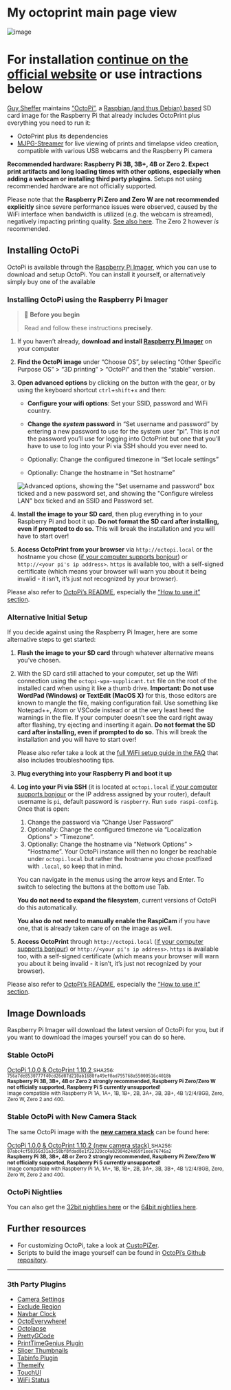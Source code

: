# My octoprint main page view
![image](https://github.com/user-attachments/assets/41ad190c-500d-4f96-941d-c1103b03fa24)

# For installation [continue on the official website](https://octoprint.org/download/) or use intractions below


<p><a href="https://github.com/guysoft">Guy Sheffer</a> maintains <a href="https://github.com/guysoft/OctoPi">“OctoPi”</a>,
a <a href="https://www.raspbian.org/">Raspbian (and thus Debian) based</a> SD card image for the Raspberry Pi
that already includes OctoPrint plus everything you need to run it:</p>

<ul>
  <li>OctoPrint plus its dependencies</li>
  <li><a href="https://github.com/jacksonliam/mjpg-streamer">MJPG-Streamer</a>
for live viewing of prints and timelapse video creation, compatible with various
USB webcams and the Raspberry Pi camera</li>
</ul>

<p><strong>Recommended hardware: Raspberry Pi 3B, 3B+, 4B or Zero 2. Expect print artifacts and long loading times with other 
options, especially when adding a webcam or installing third party plugins.</strong> Setups not using
recommended hardware are not officially supported.</p>

<p>Please note that the <strong>Raspberry Pi Zero and Zero W are not recommended explicitly</strong> since severe performance 
issues were observed, caused by the WiFi interface when bandwidth is utilized (e.g. the webcam is streamed), negatively 
impacting printing quality. <a href="https://github.com/guysoft/OctoPi/issues/318#issuecomment-284762963">See also here</a>. The Zero 2
however <em>is</em> recommended.</p>

<h2 id="installing-octopi">Installing OctoPi</h2>

<p>OctoPi is available through the <a href="https://www.raspberrypi.org/software/">Raspberry Pi Imager</a>, which you can use to download and setup OctoPi. You can install it yourself, or alternatively simply buy one of the available</p>

<h3 id="installing-octopi-using-the-raspberry-pi-imager">Installing OctoPi using the Raspberry Pi Imager</h3>

<blockquote>
  <p>🤚 <strong>Before you begin</strong></p>

  <p>Read and follow these instructions <strong>precisely</strong>.</p>
</blockquote>

<ol>
  <li>
    <p>If you haven’t already, <strong>download and install <a href="https://raspberrypi.org/software">Raspberry Pi Imager</a></strong> on your computer</p>
  </li>
  <li>
    <p><strong>Find the OctoPi image</strong> under “Choose OS”, by selecting “Other Specific Purpose OS” &gt; “3D printing” &gt; “OctoPi” and then the “stable” version.</p>
  </li>
  <li>
    <p><strong>Open advanced options</strong> by clicking on the button with the gear, or by using the keyboard shortcut <code>ctrl</code>+<code>shift</code>+<code>x</code> and then:</p>

  <ul>
    <li>
      <p><strong>Configure your wifi options</strong>: Set your SSID, password and WiFi country.</p>
    </li>
    <li>
      <p><strong>Change the <em>system</em> password</strong> in “Set username and password” by entering a new password to use for the system user “pi”. This is <em>not</em> the password you’ll use for logging into
OctoPrint but one that you’ll have to use to log into your Pi via SSH should you ever need to.</p>
      </li>
      <li>
        <p>Optionally: Change the configured timezone in “Set locale settings”</p>
      </li>
      <li>
        <p>Optionally: Change the hostname in “Set hostname”</p>
      </li>
    </ul>

  <p><img src="https://github.com/user-attachments/assets/c40d7407-13b1-43fd-aa2c-ea269bab3561" alt="Advanced options, showing the &quot;Set username and password&quot; box ticked and a new password set, and showing the &quot;Configure wireless LAN&quot; box ticked and an SSID and Password set."></p>
  </li>
  <li>
    <p><strong>Install the image to your SD card</strong>, then plug everything in to your Raspberry Pi and boot it up. <strong>Do not format the SD card after installing, even if prompted to do so.</strong> This will break the installation and you will have to start over!</p>
  </li>
  <li>
    <p><strong>Access OctoPrint from your browser</strong> via <code class="language-plaintext highlighter-rouge">http://octopi.local</code> or the hostname you 
chose (<a href="https://learn.adafruit.com/bonjour-zeroconf-networking-for-windows-and-linux/overview">if your computer supports bonjour</a>) 
or <code class="language-plaintext highlighter-rouge">http://&lt;your pi's ip address&gt;</code>. <code class="language-plaintext highlighter-rouge">https</code> is available too, with a self-signed certificate 
(which means your browser will warn you about it being invalid - it isn’t, it’s just not recognized by your browser).</p>
  </li>
</ol>

<p>Please also refer to <a href="https://github.com/guysoft/OctoPi">OctoPi’s README</a>, especially the <a href="https://github.com/guysoft/OctoPi#how-to-use-it">“How to use it” section</a>.</p>

<h3 id="alternative-initial-setup">Alternative Initial Setup</h3>

<p>If you decide against using the Raspberry Pi Imager, here are some alternative steps to get started:</p>

<ol>
  <li>
    <p><strong>Flash the image to your SD card</strong> through whatever alternative means you’ve chosen.</p>
  </li>
  <li>
    <p>With the SD card still attached to your computer, set up the Wifi connection using the <code class="language-plaintext highlighter-rouge">octopi-wpa-supplicant.txt</code> file
on the root of the installed card when using it like a thumb drive. 
<strong>Important: Do not use WordPad (Windows) or TextEdit (MacOS X)</strong>  for this, those editors are known to mangle
the file, making configuration fail. Use something like Notepad++, Atom or VSCode instead or at the very 
least heed the warnings in the file. If your computer doesn’t see the card right away after flashing, try
ejecting and inserting it again. <strong>Do not format the SD card after installing, even if prompted to do so.</strong> This will break the installation and you will have to start over!</p>

  <p>Please also refer take a look at the <a href="https://faq.octoprint.org/wifi-setup">full WiFi setup guide in the FAQ</a> that also includes troubleshooting tips.</p>
  </li>
  <li>
    <p><strong>Plug everything into your Raspberry Pi and boot it up</strong></p>
  </li>
  <li>
    <p><strong>Log into your Pi via SSH</strong> (it is located at <code class="language-plaintext highlighter-rouge">octopi.local</code>
<a href="https://learn.adafruit.com/bonjour-zeroconf-networking-for-windows-and-linux/overview">if your computer supports bonjour</a>
or the IP address assigned by your router), default username is <code class="language-plaintext highlighter-rouge">pi</code>, default password is <code class="language-plaintext highlighter-rouge">raspberry</code>.
Run <code class="language-plaintext highlighter-rouge">sudo raspi-config</code>. Once that is open:</p>

  <ol>
    <li>Change the password via “Change User Password”</li>
    <li>Optionally: Change the configured timezone via “Localization Options” &gt; “Timezone”.</li>
    <li>Optionally: Change the hostname via “Network Options” &gt; “Hostname”. Your OctoPi instance will then no longer be reachable under <code class="language-plaintext highlighter-rouge">octopi.local</code> but rather the hostname you chose postfixed with <code class="language-plaintext highlighter-rouge">.local</code>, so keep that in mind.</li>
  </ol>

  <p>You can navigate in the menus using the arrow keys and <key>Enter</key>. To switch to selecting the buttons at the bottom use <key>Tab</key>.</p>

  <p><strong>You do not need to expand the filesystem</strong>, current versions of OctoPi do this automatically.</p>

  <p><strong>You also do not need to manually enable the RaspiCam</strong> if you have one, that is already taken care of on the image as well.</p>
  </li>
  <li>
    <p><strong>Access OctoPrint</strong> through <code class="language-plaintext highlighter-rouge">http://octopi.local</code> (<a href="https://learn.adafruit.com/bonjour-zeroconf-networking-for-windows-and-linux/overview">if your computer supports bonjour</a>) 
or <code class="language-plaintext highlighter-rouge">http://&lt;your pi's ip address&gt;</code>. <code class="language-plaintext highlighter-rouge">https</code> is available too, with a self-signed certificate 
(which means your browser will warn you about it being invalid - it isn’t, it’s just not recognized by your browser).</p>
  </li>
</ol>

<p>Please also refer to <a href="https://github.com/guysoft/OctoPi">OctoPi’s README</a>, especially the <a href="https://github.com/guysoft/OctoPi#how-to-use-it">“How to use it” section</a>.</p>

<h2 id="image-downloads">Image Downloads</h2>

<p>Raspberry Pi Imager will download the latest version of OctoPi for you, but if you want to download the images 
yourself you can do so here.</p>

<h3 id="stable-octopi">Stable OctoPi</h3>

<div class="text-center">
    <a class="btn btn-large btn-primary btn-block" href="https://github.com/OctoPrint/OctoPi-UpToDate/releases/download/1.0.0-1.10.2-20240618085851/octopi-1.0.0-1.10.2-20240618085851.zip" data-analytics="&quot;Download Click&quot;, { &quot;props&quot;: { &quot;target&quot;: &quot;latest&quot;} }">
      OctoPi&nbsp;1.0.0 &amp; OctoPrint&nbsp;1.10.2
    </a>
    <small>SHA256: <code>756a7de8530777f40cd26d07d210ab1680fa49ef0ad795768a55000516c4018b</code></small><br>
    <small><strong>Raspberry Pi 3B, 3B+, 4B or Zero 2 strongly recommended, Raspberry Pi Zero/Zero W not officially supported, Raspberry Pi 5 currently unsupported!</strong></small><br>
    <small>Image compatible with Raspberry Pi 1A, 1A+, 1B, 1B+, 2B, 3A+, 3B, 3B+, 4B 1/2/4/8GB, Zero, Zero W, Zero 2 and 400.</small><br>
</div>

<h3 id="stable-octopi-with-new-camera-stack">Stable OctoPi with New Camera Stack</h3>

<p>The same OctoPi image with the <strong><a href="/blog/2023/05/24/a-new-camera-stack-for-octopi/">new camera stack</a></strong> can be found here:</p>

<div class="text-center">
    <a class="btn btn-large btn-block" href="https://github.com/OctoPrint/OctoPi-UpToDate/releases/download/1.0.0-1.10.2-20240618101629/octopi-1.0.0-1.10.2-20240618101629.zip" data-analytics="&quot;Download Click&quot;, { &quot;props&quot;: { &quot;target&quot;: &quot;latest_cam&quot;} }">
      OctoPi&nbsp;1.0.0 &amp; OctoPrint&nbsp;1.10.2 (new&nbsp;camera&nbsp;stack)
    </a>
    <small>SHA256: <code>87abc4cf58356d31a3c58bf8fdad8e1f22320cc4a82984d24d69f1eee76746a2</code></small><br>
    <small><strong>Raspberry Pi 3B, 3B+, 4B or Zero 2 strongly recommended, Raspberry Pi Zero/Zero W not officially supported, Raspberry Pi 5 currently unsupported!</strong></small><br>
    <small>Image compatible with Raspberry Pi 1A, 1A+, 1B, 1B+, 2B, 3A+, 3B, 3B+, 4B 1/2/4/8GB, Zero, Zero W, Zero 2 and 400.</small><br>
</div>

<h3 id="octopi-nightlies">OctoPi Nightlies</h3>

<p>You can also get the <a href="https://unofficialpi.org/Distros/OctoPi/nightly/">32bit nightlies here</a> or the <a href="https://unofficialpi.org/Distros/OctoPi/nightly-arm64/">64bit nightlies here</a>.</p>

<h2 id="further-resources">Further resources</h2>

<ul>
  <li>For customizing OctoPi, take a look at <a href="https://github.com/OctoPrint/CustoPiZer">CustoPiZer</a>.</li>
  <li>Scripts to build the image yourself can be found in <a href="https://github.com/guysoft/OctoPi">OctoPi’s Github repository</a>.</li>
</ul>

<hr>

### 3th Party Plugins
- [Camera Settings](https://plugins.octoprint.org/plugins/camerasettings/)
- [Exclude Region](https://plugins.octoprint.org/plugins/excluderegion/)
- [Navbar Clock](https://plugins.octoprint.org/plugins/navbarclock/)
- [OctoEverywhere!](https://plugins.octoprint.org/plugins/octoeverywhere/)
- [Octolapse](https://plugins.octoprint.org/plugins/octolapse/)
- [PrettyGCode](https://plugins.octoprint.org/plugins/prettygcode/)
- [PrintTimeGenius Plugin](https://plugins.octoprint.org/plugins/PrintTimeGenius/)
- [Slicer Thumbnails](https://plugins.octoprint.org/plugins/prusaslicerthumbnails/)
- [Tabinfo Plugin](https://plugins.octoprint.org/plugins/tabinfo/)
- [Themeify](https://plugins.octoprint.org/plugins/themeify/)
- [TouchUI](https://plugins.octoprint.org/plugins/touchui/)
- [WiFi Status](https://plugins.octoprint.org/plugins/wifistatus/)
